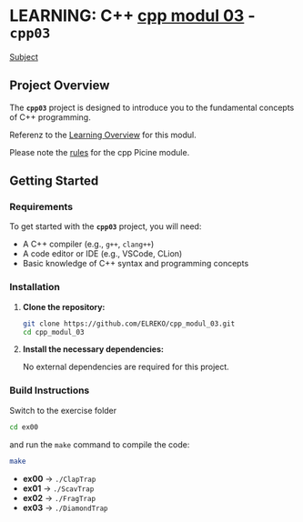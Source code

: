 # LEARNING: C++ [cpp modul 03](doc/PDF/cpp_03_modul_subject.pdf) - **`cpp03`**
[Subject](doc/PDF/cpp_03_modul_subject.pdf)

## Project Overview

The **`cpp03`** project is designed to introduce you to the fundamental concepts of C++ programming. 


Referenz to the [Learning Overview](doc/info/Lerning/cpp03_00_lerning.md) for  this modul.

Please note the [rules](doc/info/rulesetting/cpp_rules_picine.md) for the cpp Picine module.

## Getting Started

### Requirements

To get started with the **`cpp03`** project, you will need:

- A C++ compiler (e.g., `g++`, `clang++`)
- A code editor or IDE (e.g., VSCode, CLion)
- Basic knowledge of C++ syntax and programming concepts

### Installation

1. **Clone the repository:**

   ```bash
   git clone https://github.com/ELREKO/cpp_modul_03.git
   cd cpp_modul_03
   ```

2. **Install the necessary dependencies:**

   No external dependencies are required for this project.

### Build Instructions

Switch to the exercise folder
```bash
cd ex00
```

and run the `make` command to compile the code:

```bash
make
```

- **ex00** → `./ClapTrap`
- **ex01** → `./ScavTrap`
- **ex02** → `./FragTrap`
- **ex03** → `./DiamondTrap`



